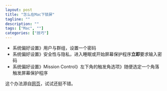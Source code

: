 ```yaml
---
layout: post
title: "怎么在Mac下锁屏"
tagline: ""
description: ""
tags: ["Mac", ""]
categories: ["技巧"]
---
```


- 系统偏好设置》用户与群组，设置一个密码
- 系统偏好设置》安全性与隐私，进入睡眠或开始屏幕保护程序**立即**要求输入密码 
- 系统偏好设置》Mission Control》左下角的触发角选项》随便选定一个角落触发屏幕保护程序

这个办法源自[网页](http://www.macx.cn/forum.php?mod=viewthread&tid=2020705&page=1#pid2047546)，试试还挺不错。

